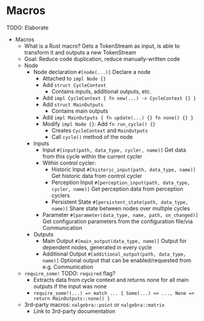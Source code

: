 # Macros

TODO: Elaborate

- Macros
    - What is a Rust macro? Gets a TokenStream as input, is able to transform it and outputs a new TokenStream
    - Goal: Reduce code duplication, reduce manually-written code
    - Node
        - Node declaration `#[node(...)]` Declare a node
            - Attached to `impl Node {}`
            - Add `struct CycleContext`
                - Contains inputs, additional outputs, etc.
            - Add `impl CycleContext { fn new(...) -> CycleContext {} }`
            - Add `struct MainOutputs`
                - Contains main outputs
            - Add `impl MainOutputs { fn update(...) {} fn none() {} }`
            - Modify `impl Node {}`: Add `fn run_cycle() {}`
                - Creates `CycleContext` and `MainOutputs`
                - Call `cycle()` method of the node
        - Inputs
            - Input `#[input(path, data_type, cycler, name)]` Get data from this cycle within the current cycler
            - Within control cycler:
                - Historic Input `#[historic_input(path, data_type, name)]` Get historic data from control cycler
                - Perception Input `#[perception_input(path, data_type, cycler, name)]` Get perception data from perception cyclers
                - Persistent State `#[persistent_state(path, data_type, name)]` Share state between nodes over multiple cycles
            - Parameter `#[parameter(data_type, name, path, on_changed)]` Get configuration parameters from the configuration file/via Communication
        - Outputs
            - Main Output `#[main_output(data_type, name)]` Output for dependent nodes, generated in every cycle
            - Additional Output `#[additional_output(path, data_type, name)]` Optional output that can be enabled/requested from e.g. Communication
    - `require_some!` TODO: `required` flag?
        - Extracts data from cycle context and returns none for all main outputs if the input was none
        - `require_some!(...) => match ... { Some(...) => ..., None => return MainOutputs::none() }`
    - 3rd-party macros: `nalgebra::point` or `nalgebra::matrix`
        - Link to 3rd-party documentation
